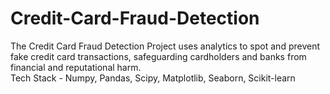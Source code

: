 # Credit-Card-Fraud-Detection
The Credit Card Fraud Detection Project uses analytics to spot and prevent fake credit card transactions, safeguarding cardholders and banks from financial and reputational harm.
<br>
Tech Stack - Numpy, Pandas, Scipy, Matplotlib, Seaborn, Scikit-learn
